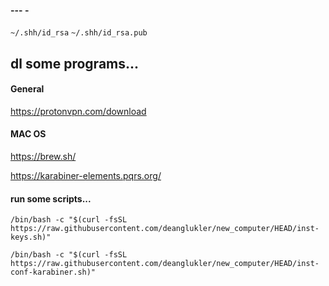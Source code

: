 #### --- -

`~/.shh/id_rsa`
`~/.shh/id_rsa.pub`

## dl some programs...

#### General

https://protonvpn.com/download

#### MAC OS

https://brew.sh/

https://karabiner-elements.pqrs.org/

#### run some scripts...

```
/bin/bash -c "$(curl -fsSL https://raw.githubusercontent.com/deanglukler/new_computer/HEAD/inst-keys.sh)"
```

```
/bin/bash -c "$(curl -fsSL https://raw.githubusercontent.com/deanglukler/new_computer/HEAD/inst-conf-karabiner.sh)"
```
